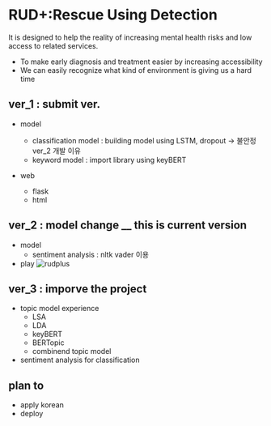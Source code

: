 # RUD+:Rescue Using Detection

It is designed to help the reality of increasing mental health risks and low access to related services.</br>
- To make early diagnosis and treatment easier by increasing accessibility</br>
- We can easily recognize what kind of environment is giving us a hard time


## ver_1 : submit ver.
- model 
  - classification model : building model using LSTM, dropout -> 불안정 ver_2 개발 이유
  - keyword model : import library using keyBERT
 
- web
  - flask
  - html

## ver_2 : model change __ this is current version
 - model
    - sentiment analysis : nltk vader 이용 
 - play
   ![rudplus](https://user-images.githubusercontent.com/50479962/174746562-90730cdd-7760-40b8-bcc4-1f430dbb25aa.gif)

## ver_3 : imporve the project
- topic model experience
  - LSA
  - LDA
  - keyBERT
  - BERTopic
  - combinend topic model
- sentiment analysis for classification

## plan to
- apply korean
- deploy
